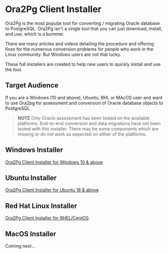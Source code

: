 # Ora2Pg Client Installer

Ora2Pg is the most popular tool for converting / migrating Oracle database to PostgreSQL. Ora2Pg isn't a single tool that you can just download, install, and use, which is a bummer.

There are many articles and videos detailing the procedure and offering fixes for the numerous conversion problems for people who work in the Linux community. But Windows users are not that lucky.

These full installers are created to help new users to quickly install and use the tool.

## Target Audience

If you are a Windows (10 and above), Ubuntu, RHL or MAcOS user and want to use Ora2pg for assessment and conversion of Oracle database objects to PostgreSQL.

> **NOTE** Only Oracle assessment has been tested on the available platforms. End-to-end conversion and data migrations have not been tested with this installer. There may be some components which are missing or do not work as expected on either of the platforms.

## Windows Installer

[Ora2Pg Client Installer for Windows 10 & above](Windows)

## Ubuntu Installer

[Ora2Pg Client Installer for Ubuntu 18 & above](Ubuntu)

## Red Hat Linux Installer

[Ora2Pg Client Installer for RHEL/CentOS](RHEL)

## MacOS Installer

Coming next...
